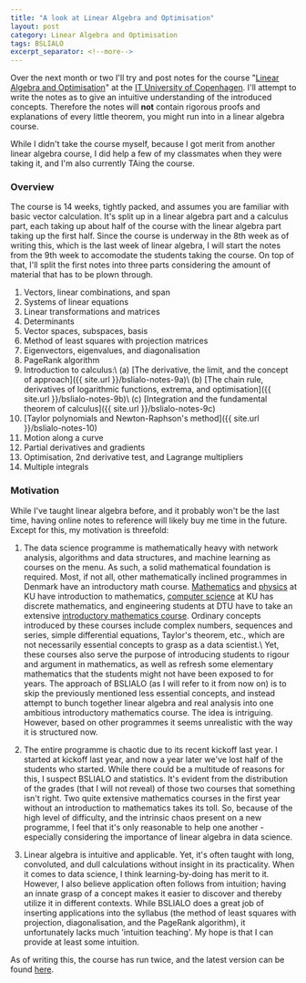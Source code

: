```yaml
---
title: "A look at Linear Algebra and Optimisation"
layout: post
category: Linear Algebra and Optimisation
tags: BSLIALO
excerpt_separator: <!--more-->
---
```

Over the next month or two I'll try and post notes for the course "[Linear Algebra and Optimisation](https://mit.itu.dk/ucs/cb_www/course.sml?course_id=2013608&mode=search&lang=da&print_friendly_p=t&goto=1540218458.000)" at the [IT University of Copenhagen](https://www.itu.dk/). I'll attempt to write the notes as to give an intuitive understanding of the introduced concepts. Therefore the notes will **not** contain rigorous proofs and explanations of every little theorem, you might run into in a linear algebra course.

While I didn't take the course myself, because I got merit from another linear algebra course, I did help a few of my classmates when they were taking it, and I'm also currently TAing the course.

<!--more-->

### Overview
The course is 14 weeks, tightly packed, and assumes you are familiar with basic vector calculation. It's split up in a linear algebra part and a calculus part, each taking up about half of the course with the linear algebra part taking up the first half. Since the course is underway in the 8th week as of writing this, which is the last week of linear algebra, I will start the notes from the 9th week to accomodate the students taking the course. On top of that, I'll split the first notes into three parts considering the amount of material that has to be plown through.

1. Vectors, linear combinations, and span
2. Systems of linear equations
3. Linear transformations and matrices
4. Determinants
5. Vector spaces, subspaces, basis
6. Method of least squares with projection matrices
7. Eigenvectors, eigenvalues, and diagonalisation
8. PageRank algorithm
9. Introduction to calculus:\\
   (a) [The derivative, the limit, and the concept of approach]({{ site.url }}/bslialo-notes-9a)\\
   (b) [The chain rule, derivatives of logarithmic functions, extrema, and optimisation]({{ site.url }}/bslialo-notes-9b)\\
   (c) [Integration and the fundamental theorem of calculus]({{ site.url }}/bslialo-notes-9c)
10. [Taylor polynomials and Newton-Raphson's method]({{ site.url }}/bslialo-notes-10)
11. Motion along a curve
12. Partial derivatives and gradients
13. Optimisation, 2nd derivative test, and Lagrange multipliers
14. Multiple integrals

### Motivation
While I've taught linear algebra before, and it probably won't be the last time, having online notes to reference will likely buy me time in the future. Except for this, my motivation is threefold:

1) The data science programme is mathematically heavy with network analysis, algorithms and data structures, and machine learning as courses on the menu. As such, a solid mathematical foundation is required. Most, if not all, other mathematically inclined programmes in Denmark have an introductory math course<span class="sidenote-number"></span>.
<span class="sidenote">[Mathematics](https://studier.ku.dk/bachelor/matematik/undervisning-og-opbygning/matematik/) and [physics](https://studier.ku.dk/bachelor/fysiske-fag/undervisning-og-opbygning/) at KU have introduction to mathematics, [computer science](https://studier.ku.dk/bachelor/datalogi/undervisning-og-opbygning/) at KU has discrete mathematics, and engineering students at DTU have to take an extensive [introductory mathematics course](https://www.dtu.dk/Uddannelse/Bachelor#uddannelsens-opbygning).</span>
Ordinary concepts introduced by these courses include complex numbers, sequences and series, simple differential equations, Taylor's theorem, etc., which are not necessarily essential concepts to grasp as a data scientist.\\
Yet, these courses also serve the purpose of introducing students to rigour and argument in mathematics, as well as refresh some elementary mathematics that the students might not have been exposed to for years. The approach of BSLIALO (as I will refer to it from now on) is to skip the previously mentioned less essential concepts, and instead attempt to bunch together linear algebra and real analysis into one ambitious introductory mathematics course. The idea is intriguing. However, based on other programmes it seems unrealistic with the way it is structured now.

2) The entire programme is chaotic due to its recent kickoff last year. I started at kickoff last year, and now a year later we've lost half of the students who started. While there could be a multitude of reasons for this, I suspect BSLIALO and statistics. It's evident from the distribution of the grades (that I will not reveal) of those two courses that something isn't right. Two quite extensive mathematics courses in the first year without an introduction to mathematics takes its toll. So, because of the high level of difficulty, and the intrinsic chaos present on a new programme, I feel that it's only reasonable to help one another - especially considering the importance of linear algebra in data science.

3) Linear algebra is intuitive and applicable. Yet, it's often taught with long, convoluted, and dull calculations without insight in its practicality. When it comes to data science, I think learning-by-doing has merit to it. However, I also believe application often follows from intuition; having an innate grasp of a concept makes it easier to discover and thereby utilize it in different contexts. While BSLIALO does a great job of inserting applications into the syllabus (the method of least squares with projection, diagonalisation, and the PageRank algorithm), it unfortunately lacks much 'intuition teaching'. My hope is that I can provide at least some intuition.

As of writing this, the course has run twice, and the latest version can be found [here](https://mit.itu.dk/ucs/cb_www/course.sml?course_id=2013608&mode=search&lang=da&print_friendly_p=t&goto=1540218458.000). 

